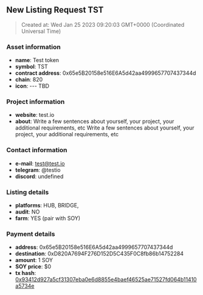 
  ## New Listing Request TST
  > Created at: Wed Jan 25 2023 09:20:03 GMT+0000 (Coordinated Universal Time)

  ### Asset information
  - **name**: Test token
  - **symbol**: TST
  - **contract address**: 0x65e5B20158e516E6A5d42aa4999657707437344d
  - **chain**: 820
  - **icon**: --- TBD
  
  ### Project information
  - **website**: test.io
  - **about**: Write a few sentences about yourself, your project, your additional requirements, etc Write a few sentences about yourself, your project, your additional requirements, etc 
  
  ### Contact information
  - **e-mail**: test@test.io
  - **telegram**: @testio
  - **discord**: undefined
  
  ### Listing details
  - **platforms**: HUB,  BRIDGE, 
  - **audit**: NO
  - **farm**: YES (pair with SOY)
  
  ### Payment details
  - **address**: 0x65e5B20158e516E6A5d42aa4999657707437344d
  - **destination**: 0xD820A7694F276D152D5C435F0C8fb86b14752284
  - **amount**: 1 SOY
  - **SOY price**: $0
  - **tx hash**: [0x93412d927a5cf31307eba0e6d8855e4baef46525ae71527fd064b11410a5734e](https://explorer.callisto.network/tx/0x93412d927a5cf31307eba0e6d8855e4baef46525ae71527fd064b11410a5734e)  
  